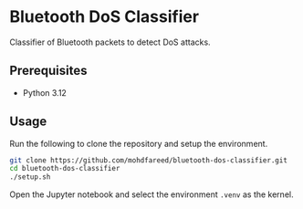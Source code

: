 # Bluetooth DoS Classifier

Classifier of Bluetooth packets to detect DoS attacks.

## Prerequisites

- Python 3.12

## Usage

Run the following to clone the repository and setup the environment.

```sh
git clone https://github.com/mohdfareed/bluetooth-dos-classifier.git
cd bluetooth-dos-classifier
./setup.sh
```

Open the Jupyter notebook and select the environment `.venv` as the kernel.
